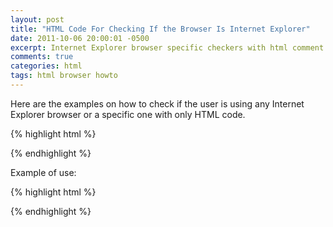 ```yaml
---
layout: post
title: "HTML Code For Checking If the Browser Is Internet Explorer"
date: 2011-10-06 20:00:01 -0500
excerpt: Internet Explorer browser specific checkers with html comment code
comments: true
categories: html
tags: html browser howto
---
```

Here are the examples on how to check if the user is using any Internet Explorer browser or a specific one with only HTML code.  

{% highlight html %}
<!--[if IE]>
   This checks for Internet Explorer
<![endif]-->

<!--[if lte IE 6]>    
  This checks for less than or equal to Internet Explorer 6
<![endif]-->

<!--[if IE 7]>
  This checks for Internet Explorer 7
<![endif]-->
{% endhighlight %}

Example of use:  

{% highlight html %}
<!--[if lte IE 6]>
    <link rel="stylesheet" type="text/css" href="/css/ie6-hacks.css" />
<![endif]-->
{% endhighlight %}
